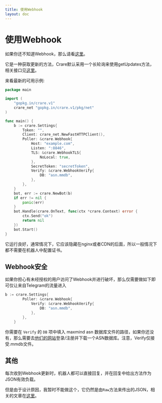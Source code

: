 ```yaml
---
title: 使用Webhook
layout: doc
---
```


# 使用Webhook

如果你还不知道Webhook，那么请看[这里](https://core.telegram.org/bots/api#getting-updates)。

它是一种获取更新的方法，Crare默认采用一个长轮询来使用getUpdates方法，相关接口见[这里](../interface/poller.md)。

来看最新的可用示例:
```go
package main

import (
	"gopkg.in/crare.v1"
	crare_net "gopkg.in/crare.v1/pkg/net"
)

func main() {
	b := crare.Settings{
		Token: "",
		Client: crare_net.NewFastHTTPClient(),
		Poller: &crare.Webhook{
			Host: "example.com",
			Listen: ":8846",
			TLS: &crare.WebhookTLS{
				NoLocal: true,
			},
			SecretToken: "secretToken",
			Verify: &crare.WebhookVerify{
				DB: "asn.mmdb",
			},
		},
	}
	bot, err := crare.NewBot(b)
	if err != nil {
		panic(err)
	}
	bot.Handle(crare.OnText, func(ctx *crare.Context) error {
		ctx.Send("ok")
		return nil
	})
	bot.Start()
}
```

它运行良好，通常情况下，它应该隐藏在nginx或者CDN的后面，所以一般情况下都不需要在机器人中配置证书。

## Webhook安全

如果你担心有未经授权的用户访问了Webhook并进行破坏，那么仅需要做如下即可仅让来自Telegram的流量进入
```go
b := crare.Settings{
		Poller: &crare.Webhook{
			Verify: &crare.WebhookVerify{
				DB: "asn.mmdb",
			},
		},
	}
```

你需要在 `Verify` 的 `DB` 项中填入 maxmind asn 数据库文件的路径，如果你还没有，那么需要去[他们的网站](https://www.maxmind.com/)登录/注册并下载一个ASN数据库。注意，Verify仅接受.mmdb文件。

## 其他
每次收到Webhook更新时，机器人都可以直接回复，并在回复中给出方法作为JSON有效负载。

但是由于设计原因，我暂时不能做这个，它仍然是由`Raw`方法来传出的JSON，相关的文章在[这里](https://core.telegram.org/bots/faq#how-can-i-make-requests-in-response-to-updates)。